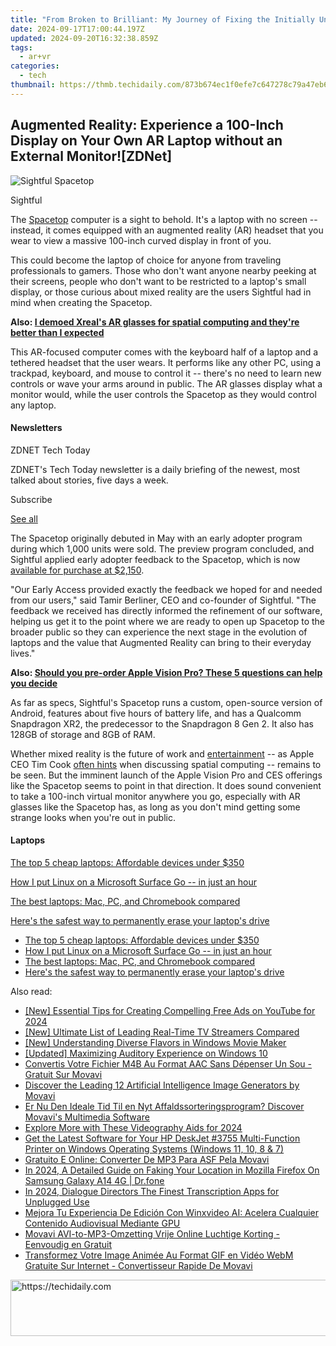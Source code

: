 ```yaml
---
title: "From Broken to Brilliant: My Journey of Fixing the Initially Unusable Apple Vision Pro – A Step-by-Step Guide"
date: 2024-09-17T17:00:44.197Z
updated: 2024-09-20T16:32:38.859Z
tags:
  - ar+vr
categories:
  - tech
thumbnail: https://thmb.techidaily.com/873b674ec1f0efe7c647278c79a47eb6f488c3e5dcbfa65f7cf3800d934e5b09.jpg
---
```


## Augmented Reality: Experience a 100-Inch Display on Your Own AR Laptop without an External Monitor![ZDNet]

![Sightful Spacetop](https://www.zdnet.com/a/img/resize/7ff64b211bccdae9e023f61cf988dce7f8e58804/2024/01/18/92490641-9e15-4cbc-b3d4-66c68141e43c/spacetop.jpg?auto=webp&width=1280)

Sightful

The [Spacetop](https://sightful.com/) computer is a sight to behold. It's a laptop with no screen -- instead, it comes equipped with an augmented reality (AR) headset that you wear to view a massive 100-inch curved display in front of you. 

This could become the laptop of choice for anyone from traveling professionals to gamers. Those who don't want anyone nearby peeking at their screens, people who don't want to be restricted to a laptop's small display, or those curious about mixed reality are the users Sightful had in mind when creating the Spacetop. 

**Also: [I demoed Xreal's AR glasses for spatial computing and they're better than I expected](https://www.zdnet.com/article/i-demoed-xreals-ar-glasses-for-spatial-computing-and-theyre-better-than-i-expected/)**

This AR-focused computer comes with the keyboard half of a laptop and a tethered headset that the user wears. It performs like any other PC, using a trackpad, keyboard, and mouse to control it -- there's no need to learn new controls or wave your arms around in public. The AR glasses display what a monitor would, while the user controls the Spacetop as they would control any laptop.

#### Newsletters

ZDNET Tech Today

ZDNET's Tech Today newsletter is a daily briefing of the newest, most talked about stories, five days a week.

 Subscribe

[See all](https://www.zdnet.com/newsletters/)

The Spacetop originally debuted in May with an early adopter program during which 1,000 units were sold. The preview program concluded, and Sightful applied early adopter feedback to the Spacetop, which is now [available for purchase at $2,150](https://sightful.com/).

"Our Early Access provided exactly the feedback we hoped for and needed from our users," said Tamir Berliner, CEO and co-founder of Sightful. "The feedback we received has directly informed the refinement of our software, helping us get it to the point where we are ready to open up Spacetop to the broader public so they can experience the next stage in the evolution of laptops and the value that Augmented Reality can bring to their everyday lives."

**Also: [Should you pre-order Apple Vision Pro? These 5 questions can help you decide](https://www.zdnet.com/article/apple-vision-pro-should-you-pre-order/)**

As far as specs, Sightful's Spacetop runs a custom, open-source version of Android, features about five hours of battery life, and has a Qualcomm Snapdragon XR2, the predecessor to the Snapdragon 8 Gen 2\. It also has 128GB of storage and 8GB of RAM. 

Whether mixed reality is the future of work and [entertainment](https://www.zdnet.com/article/apple-is-now-marketing-vision-pro-as-the-ultimate-entertainment-device/) \-- as Apple CEO Tim Cook [often hints](https://www.zdnet.com/article/apple-vision-pro-in-stores-february-2-pre-orders-start-january-19/) when discussing spatial computing -- remains to be seen. But the imminent launch of the Apple Vision Pro and CES offerings like the Spacetop seems to point in that direction. It does sound convenient to take a 100-inch virtual monitor anywhere you go, especially with AR glasses like the Spacetop has, as long as you don't mind getting some strange looks when you're out in public. 

#### Laptops

[The top 5 cheap laptops: Affordable devices under $350](https://www.zdnet.com/article/best-cheap-laptop/ "The top 5 cheap laptops: Affordable devices under $350")

[How I put Linux on a Microsoft Surface Go -- in just an hour](https://www.zdnet.com/article/how-i-put-linux-on-a-microsoft-surface-go-in-just-an-hour/ "How I put Linux on a Microsoft Surface Go -- in just an hour")

[The best laptops: Mac, PC, and Chromebook compared](https://www.zdnet.com/article/best-laptop/ "The best laptops: Mac, PC, and Chromebook compared")

[Here's the safest way to permanently erase your laptop's drive](https://www.zdnet.com/article/wiping-a-windows-laptop-heres-the-safest-free-way-to-erase-your-personal-data/ "Here's the safest way to permanently erase your laptop's drive")

* [The top 5 cheap laptops: Affordable devices under $350](https://www.zdnet.com/article/best-cheap-laptop/ "The top 5 cheap laptops: Affordable devices under $350")
* [How I put Linux on a Microsoft Surface Go -- in just an hour](https://www.zdnet.com/article/how-i-put-linux-on-a-microsoft-surface-go-in-just-an-hour/ "How I put Linux on a Microsoft Surface Go -- in just an hour")
* [The best laptops: Mac, PC, and Chromebook compared](https://www.zdnet.com/article/best-laptop/ "The best laptops: Mac, PC, and Chromebook compared")
* [Here's the safest way to permanently erase your laptop's drive](https://www.zdnet.com/article/wiping-a-windows-laptop-heres-the-safest-free-way-to-erase-your-personal-data/ "Here's the safest way to permanently erase your laptop's drive")

<ins class="adsbygoogle"
     style="display:block"
     data-ad-format="autorelaxed"
     data-ad-client="ca-pub-7571918770474297"
     data-ad-slot="1223367746"></ins>

<ins class="adsbygoogle"
     style="display:block"
     data-ad-client="ca-pub-7571918770474297"
     data-ad-slot="8358498916"
     data-ad-format="auto"
     data-full-width-responsive="true"></ins>

<span class="atpl-alsoreadstyle">Also read:</span>
<div><ul>
<li><a href="https://facebook-video-footage.techidaily.com/new-essential-tips-for-creating-compelling-free-ads-on-youtube-for-2024/"><u>[New] Essential Tips for Creating Compelling Free Ads on YouTube for 2024</u></a></li>
<li><a href="https://some-approaches.techidaily.com/new-ultimate-list-of-leading-real-time-tv-streamers-compared/"><u>[New] Ultimate List of Leading Real-Time TV Streamers Compared</u></a></li>
<li><a href="https://fox-glue.techidaily.com/new-understanding-diverse-flavors-in-windows-movie-maker/"><u>[New] Understanding Diverse Flavors in Windows Movie Maker</u></a></li>
<li><a href="https://extra-approaches.techidaily.com/updated-maximizing-auditory-experience-on-windows-10/"><u>[Updated] Maximizing Auditory Experience on Windows 10</u></a></li>
<li><a href="https://technical-tips.techidaily.com/convertis-votre-fichier-m4b-au-format-aac-sans-depenser-un-sou-gratuit-sur-movavi/"><u>Convertis Votre Fichier M4B Au Format AAC Sans Dépenser Un Sou - Gratuit Sur Movavi</u></a></li>
<li><a href="https://technical-tips.techidaily.com/discover-the-leading-12-artificial-intelligence-image-generators-by-movavi/"><u>Discover the Leading 12 Artificial Intelligence Image Generators by Movavi</u></a></li>
<li><a href="https://technical-tips.techidaily.com/er-nu-den-ideale-tid-til-en-nyt-affaldssorteringsprogram-discover-movavis-multimedia-software/"><u>Er Nu Den Ideale Tid Til en Nyt Affaldssorteringsprogram? Discover Movavi's Multimedia Software</u></a></li>
<li><a href="https://some-knowledge.techidaily.com/explore-more-with-these-videography-aids-for-2024/"><u>Explore More with These Videography Aids for 2024</u></a></li>
<li><a href="https://win-dash.techidaily.com/get-the-latest-software-for-your-hp-deskjet-3755-multi-function-printer-on-windows-operating-systems-windows-11-10-8-and-7/"><u>Get the Latest Software for Your HP DeskJet #3755 Multi-Function Printer on Windows Operating Systems (Windows 11, 10, 8 & 7)</u></a></li>
<li><a href="https://technical-tips.techidaily.com/gratuito-e-online-converter-de-mp3-para-asf-pela-movavi/"><u>Gratuito E Online: Converter De MP3 Para ASF Pela Movavi</u></a></li>
<li><a href="https://change-location.techidaily.com/in-2024-a-detailed-guide-on-faking-your-location-in-mozilla-firefox-on-samsung-galaxy-a14-4g-drfone-by-drfone-virtual-android/"><u>In 2024, A Detailed Guide on Faking Your Location in Mozilla Firefox On Samsung Galaxy A14 4G | Dr.fone</u></a></li>
<li><a href="https://article-posts.techidaily.com/in-2024-dialogue-directors-the-finest-transcription-apps-for-unplugged-use/"><u>In 2024, Dialogue Directors The Finest Transcription Apps for Unplugged Use</u></a></li>
<li><a href="https://some-approaches.techidaily.com/mejora-tu-experiencia-de-edicion-con-winxvideo-ai-acelera-cualquier-contenido-audiovisual-mediante-gpu/"><u>Mejora Tu Experiencia De Edición Con Winxvideo AI: Acelera Cualquier Contenido Audiovisual Mediante GPU</u></a></li>
<li><a href="https://technical-tips.techidaily.com/movavi-avi-to-mp3-omzetting-vrije-online-luchtige-korting-eenvoudig-en-gratuit/"><u>Movavi AVI-to-MP3-Omzetting Vrije Online Luchtige Korting - Eenvoudig en Gratuit</u></a></li>
<li><a href="https://technical-tips.techidaily.com/transformez-votre-image-animee-au-format-gif-en-video-webm-gratuite-sur-internet-convertisseur-rapide-de-movavi/"><u>Transformez Votre Image Animée Au Format GIF en Vidéo WebM Gratuite Sur Internet - Convertisseur Rapide De Movavi</u></a></li>
</ul></div>

<!-- affiliate ads begin -->
<a href="https://aligracehair.sjv.io/c/5597632/2135375/19272" target="_top" id="2135375">
  <img src="//a.impactradius-go.com/display-ad/19272-2135375" border="0" alt="https://techidaily.com" width="728" height="90"/>
</a>
<img height="0" width="0" src="https://aligracehair.sjv.io/i/5597632/2135375/19272" style="position:absolute;visibility:hidden;" border="0" />
<!-- affiliate ads end -->

